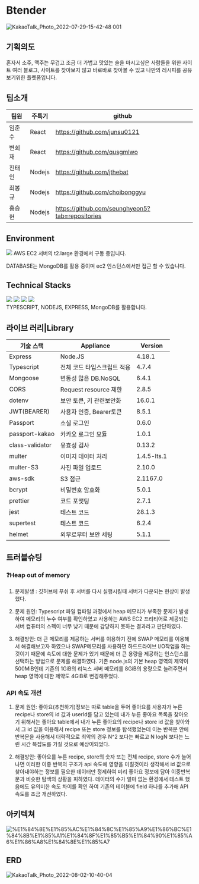 # Btender
![KakaoTalk_Photo_2022-07-29-15-42-48 001](https://user-images.githubusercontent.com/105096793/181819625-cf6a98dd-8482-4aee-ba58-77ff1c2c1d81.jpeg)
## 기획의도
혼자서 소주, 맥주는 무겁고 조금 더 가볍고 맛있는 술을 마시고싶은 사람들을 위한 사이트 여러 블로그, 사이트를 찾아보지 않고 바로바로 찾아볼 수 있고 나만의 레시피를 공유보기위한 플렛폼입니다.

## 팀소개
|팀원|주특기|github|
|------|---|---|
|임준수|React|https://github.com/junsu0121|
|변희재|React|https://github.com/qusgmlwo|
|진태인|Nodejs|https://github.com/jthebat|
|최봉규|Nodejs|https://github.com/choibonggyu|
|홍승현|Nodejs|https://github.com/seunghyeon5?tab=repositories|

## Environment
<img src="https://img.shields.io/badge/-Amazon AWS-232F3E?style=flat&logo=Amazon AWS&logoColor=white"/>
AWS EC2 서버의 t2.large 환경에서 구동 중입니다.

DATABASE는 MongoDB를 활용 중이며 ec2 인스턴스에서만 접근 할 수 있습니다.

## Technical Stacks
<div float: left; >
  <img src="https://img.shields.io/badge/-TypeScript-3178C6?style=flat&logo=TypeScript&logoColor=white"/>
  <img src="https://img.shields.io/badge/-Node.js-339933?style=flat&logo=Node.js&logoColor=white"/>
  <img src="https://img.shields.io/badge/-Mongodb-47A248?style=flat&logo=Mongodb&logoColor=white"/>
  <img src="https://img.shields.io/badge/-Visual Studio Code-007ACC?style=flat&logo=Visual Studio Code&logoColor=white"/>
</div>
TYPESCRIPT, NODEJS, EXPRESS, MongoDB를 활용합니다.

## 라이브 러리|Library
|기술 스택|Appliance|Version|
|------|---|---|
|Express|Node.JS|4.18.1|
|Typescript|전체 코드 타입스크립트 적용|4.7.4|
|Mongoose|변동성 많은 DB.NoSQL|6.4.1|
|CORS|Request resource 제한|2.8.5|
|dotenv|보안 토큰, 키 관련보안화|16.0.1|
|JWT(BEARER)|사용자 인증, Bearer토큰|8.5.1|
|Passport|소셜 로그인|0.6.0|
|passport-kakao|카카오 로그인 모듈|1.0.1|
|class-validator|유효성 검사|0.13.2|
|multer|이미지 데이터 처리|1.4.5-lts.1|
|multer-S3|사진 파일 업로드|2.10.0|
|aws-sdk|S3 접근|2.1167.0|
|bcrypt|비밀번호 암호화|5.0.1|
|prettier|코드 포맷팅|2.7.1|
|jest|테스트 코드|28.1.3|
|supertest|테스트 코드|6.2.4|
|helmet|외부로부터 보안 세팅|5.1.1|


## 트러블슈팅
### ❓Heap out of memory 
1. 문제발생 : 깃허브에 푸쉬 후 서버를 다시 실행시킬때 서버가 다운되는 현상이 발생했다.

2. 문제 원인: Typescript 파일 컴파일 과정에서 heap 메모리가 부족한 문제가 발생하여 메모리의 누수 여부를 확인하였고 사용하는 AWS EC2 프리티어로 제공되는 서버 컴퓨터의 스펙이 너무 낮기 때문에 감당하지 못하는 결과라고 판단하였다.  

3. 해결방안: 더 큰 메모리를 제공하는 서버를 이용하기 전에 SWAP 메모리를 이용해서 해결해보고자 하였으나 SWAP메모리를 사용하면 하드드라이브 I/O작업을 하는 것이기 때문에 속도에 대한 문제가 있기 때문에 더 큰 용량을 제공하는 인스턴스를 선택하는 방법으로 문제를 해결하였다. 기존 node.js의 기본 heap 영역의 제약이 500MiB인데 기존의 1GiB의 리눅스 서버 메모리를 8GiB의 용량으로 늘려주면서 heap 영역에 대한 제약도 4GiB로 변경해주었다. 

### API 속도 개선

1. 문제 원인: 좋아요(추천하기)정보는 따로 table을 두어 좋아요를 사용자가 누른 recipe나 store의 id 값과 userId를 담고 있는데 내가 누른 좋아요 목록을 찾아오기 위해서는 좋아요 table에서 내가 누른 좋아요의 recipe나 store id 값을 찾아와서 그 id 값을 이용해서 recipe 또는 store 정보를 탐색했었는데 이는 반복문 안에 반복문을 사용해서 대략적으로 최악의 경우 N^2 보다는 
빠르고 N logN 보다는 느린 시간 복잡도를 가질 것으로 예상이되었다. 

2. 해결방안: 좋아요를 누른 recipe, store의 숫자 또는 전체 recipe, store 수가 늘어나면 이러한 이중 반복의 구조가 api 속도에 영향을 미칠것이라 생각해서 id 값으로 찾아내야하는 정보를 필요한 데이터만 정제하여 미리 좋아요 정보에 담아 이중반복문과 비슷한 탐색의 상황을 피하였다. 
데이터의 수가 얼마 없는 환경에서 테스트 했음에도 유의미한 속도 차이를 확인 하여 기존의 테이블에 field 하나를 추가해 API 속도를 조금 개선하였다.
## 아키텍쳐 
![%E1%84%8E%E1%85%AC%E1%84%8C%E1%85%A9%E1%86%BC%E1%84%8B%E1%85%A1%E1%84%8F%E1%85%B5%E1%84%90%E1%85%A6%E1%86%A8%E1%84%8E%E1%85%A7](https://user-images.githubusercontent.com/105096793/182070604-8ee3fed3-5123-455c-86e4-49ecc8e115bf.png)

## ERD
![KakaoTalk_Photo_2022-08-02-10-40-04](https://user-images.githubusercontent.com/105096793/182273394-c6d65575-ed6a-4cbd-8428-01fbcba35f8e.png)

